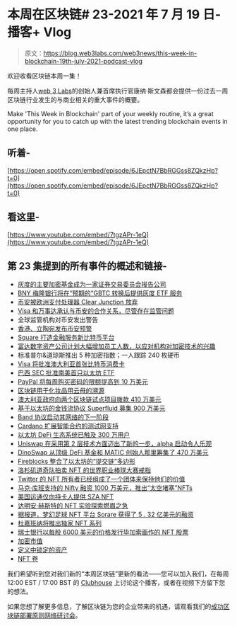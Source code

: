 # 本周在区块链# 23-2021 年 7 月 19 日-播客+ Vlog

> 原文：<https://blog.web3labs.com/web3news/this-week-in-blockchain-19th-july-2021-podcast-vlog>

欢迎收看区块链本周一集！

每周主持人[](https://twitter.com/conors10%E2%80%8B%E2%80%8B)[web 3 Labs](https://www.web3labs.com/)的创始人兼首席执行官康纳·斯文森都会提供一份过去一周区块链行业发生的与商业相关的重大事件的概要。

Make 'This Week in Blockchain' part of your weekly routine, it’s a great opportunity for you to catch up with the latest trending blockchain events in one place.

## 听着-

[https://open.spotify.com/embed/episode/6JEpctN7BbRGGss8ZQkzHp?t=0](https://open.spotify.com/embed/episode/6JEpctN7BbRGGss8ZQkzHp?t=0)

## 看这里-

[https://www.youtube.com/embed/7tgzAPr-1eQ](https://www.youtube.com/embed/7tgzAPr-1eQ)

## 第 23 集提到的所有事件的概述和链接-

*   [灰度的主要加密基金成为一家证券交易委员会报告公司](https://www.theblockcrypto.com/linked/111043/grayscales-main-crypto-fund-becomes-an-sec-reporting-company)
*   [BNY 梅隆银行将在“预期的”GBTC 转换后提供灰度 ETF 服务](https://www.coindesk.com/bny-mellon-to-provide-grayscale-with-etf-services-after-anticipated-gbtc-conversion)
*   [币安被欧洲支付处理器 Clear Junction 放弃](https://decrypt.co/75770/binance-dropped-european-payment-processor-clear-junction)
*   [Visa 和万事达承认与币安的合作关系，尽管存在监管问题](https://finbold.com/visa-and-mastercard-acknowledges-partnership-with-binance-despite-regulatory-concerns/)
*   全球监管机构对币安发出警告
*   [香港、立陶宛发布币安预警](https://www.coindesk.com/hong-kong-next-to-issue-binance-warning)
*   [Square 打造金融服务新比特币平台](https://www.coindesk.com/square-to-create-a-new-bitcoin-platform-for-financial-services)
*   [富达数字资产公司计划大幅增加员工人数，以应对机构对加密技术的兴趣](https://www.theblockcrypto.com/linked/111066/fidelity-digital-assets-hire-70-percent-more-employees-institutional-interest-crypto)
*   标准普尔&道琼斯推出 5 种加密指数；一人跟踪 240 枚硬币
*   [Visa 将批准澳大利亚首张比特币消费卡](https://finbold.com/visa-australia-bitcoin/)
*   [巴西 SEC 批准南美首只以太坊 ETF](https://finbold.com/brazils-sec-greenlights-south-americas-first-ethereum-etf/)
*   [PayPal 将每周购买密码的限额提高到 10 万美元](https://www.theblockcrypto.com/linked/111606/paypal-ups-weekly-limit-on-crypto-purchases-to-100k)
*   [区块链用于化妆品用云母的溯源](https://www.ledgerinsights.com/blockchain-used-for-traceability-of-mica-used-in-makeup/)
*   [澳大利亚政府向两个区块链试点项目拨款 410 万美元](https://www.coindesk.com/australia-everledger-convergence-tech-blockchain-pilot-grants-program-government)
*   [基于以太坊的金钱流协议 Superfluid 募集 900 万美元](https://www.theblockcrypto.com/post/111139/ethereum-money-streaming-protocol-superfluid-raises-9-million-seed)
*   [Band 协议启动其网络的下一阶段](https://www.coindesk.com/band-protocol-oracle-bandchain-2)[](https://coinmarketcap.com/charts/)
*   [Cardano 扩展智能合约的测试网支持](https://cryptobriefing.com/cardano-expands-smart-contracts-with-testnet-upgrade/)
*   [以太坊 DeFi 生态系统已触及 300 万用户](https://cryptobriefing.com/ethereum-defi-ecosystem-has-hit-3m-users/)
*   [Uniswap 在采用第 2 层技术方面迈出了新的一步，alpha 启动令人乐观](https://www.theblockcrypto.com/linked/111194/uniswap-takes-next-step-toward-adopting-layer-2-tech-with-alpha-launch-on-optimism)
*   [DinoSwap 从顶级 DeFi 基金和 MATIC 创始人那里筹集了 470 万美元](https://www.forbes.com/sites/youngjoseph/2021/07/13/pancakeswap-of-polygon-dinoswap-raises-47m-from-top-defi-funds-and-matic-founder/)
*   [](https://coinmarketcap.com/charts/)[Fireblocks 整合了以太坊的“提交链”多边形](https://cryptobriefing.com/fireblocks-announces-polygon-integration/)
*   [洛杉矶道奇队拍卖 NFT 的世界职业棒球大赛戒指](https://decrypt.co/75645/los-angeles-dodgers-auction-nft-physical-world-series-ring)
*   [Twitter 的 NFT 所有者已经组成了一个团体来保持他们的价值](https://www.theblockcrypto.com/daily/110800/winners-of-the-twitter-nft-giveaway-have-formed-a-group-to-retain-their-value)
*   [马克·库班支持的 Nifty 融资 1000 万美元，推出“太空堵塞”NFTs](https://decrypt.co/75720/mark-cuban-backed-niftys-raises-10m-debuts-with-space-jam-nfts)
*   [美国运通仅向持卡人提供 SZA NFT](https://decrypt.co/75768/american-express-offering-sza-nfts-cardholders-only)
*   [达明安·赫斯特的 NFT 实验探索燃眉之急](https://www.coindesk.com/damien-hirsts-nft-experiment-explores-burning-question)
*   [据报道，梦幻足球 NFT 平台 Sorare 获得了 5 . 32 亿美元的融资](https://cointelegraph.com/news/fantasy-soccer-nft-platform-sorare-reportedly-closing-in-on-532m-in-funding)
*   [杜嘉班纳将推出独家 NFT 系列](https://cointelegraph.com/news/dolce-and-gabbana-to-launch-of-an-exclusive-nft-collection)
*   [瑞士银行以每股 6000 美元的价格发行毕加索画作的 NFT 股票](https://cointelegraph.com/news/master-pieces-swiss-bank-issuing-nft-shares-in-picasso-painting-for-6k-each)
*   [加密市值](https://coinmarketcap.com/charts/) 
*   [定义中锁定的资产](https://defipulse.com/)
*   [NFT 卷](https://nonfungible.com/market/history)

我们希望听到您对我们新的“本周区块链”更新的看法——您可以加入我们，在每周 12:00 EST / 17:00 BST 的 [Clubhouse](https://www.joinclubhouse.com/event/mZ03eqBb) 上讨论这个播客，或者在视频下方留下您的想法。

如果您想了解更多信息，了解区块链为您的企业带来的机遇，请观看我们的[成功区块链部署原则网络研讨会](https://www.web3labs.com/principles-webinar)。